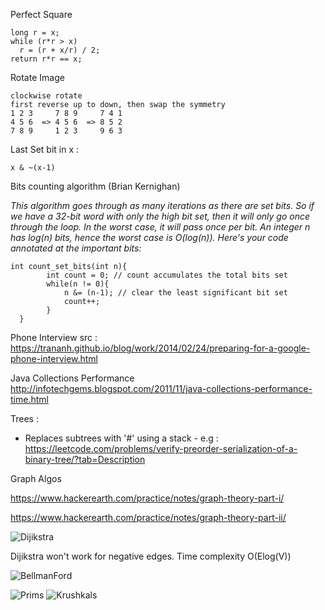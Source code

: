 
Perfect Square

    long r = x;
    while (r*r > x)
      r = (r + x/r) / 2;
    return r*r == x;
    
Rotate Image

    clockwise rotate
    first reverse up to down, then swap the symmetry 
    1 2 3     7 8 9     7 4 1
    4 5 6  => 4 5 6  => 8 5 2
    7 8 9     1 2 3     9 6 3

Last Set bit in x :

    x & ~(x-1)

Bits counting algorithm (Brian Kernighan)

*This algorithm goes through as many iterations as there are set bits. So if we have a 32-bit word with only the high bit set, then it will only go once through the loop. In the worst case, it will pass once per bit. An integer n has log(n) bits, hence the worst case is O(log(n)). Here's your code annotated at the important bits:*

    int count_set_bits(int n){
            int count = 0; // count accumulates the total bits set 
            while(n != 0){
                n &= (n-1); // clear the least significant bit set
                count++;
            }
      }

Phone Interview src : https://trananh.github.io/blog/work/2014/02/24/preparing-for-a-google-phone-interview.html

Java Collections Performance http://infotechgems.blogspot.com/2011/11/java-collections-performance-time.html


Trees :

- Replaces subtrees with '#' using a stack - e.g : https://leetcode.com/problems/verify-preorder-serialization-of-a-binary-tree/?tab=Description

Graph Algos

https://www.hackerearth.com/practice/notes/graph-theory-part-i/

https://www.hackerearth.com/practice/notes/graph-theory-part-ii/

![Dijikstra](https://i.imgur.com/XDGniiN.gif)

Dijikstra won't work for negative edges. 
Time complexity O(Elog(V))

![BellmanFord](http://users.informatik.uni-halle.de/~jopsi/dinf504/bellman_ford.gif)

![Prims](http://i.stack.imgur.com/KofyW.gif)
![Krushkals](http://i.stack.imgur.com/6RCFr.gif)
